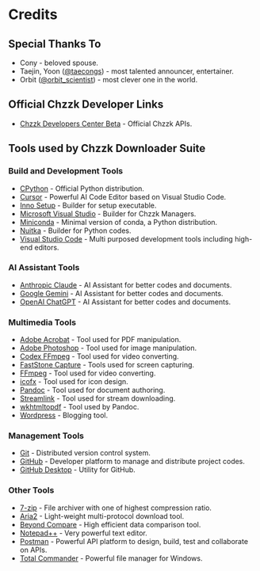 # Credits

## Special Thanks To

* Cony - beloved spouse.
* Taejin, Yoon ([@taecongs](https://instagram.com/taecongs)) - most talented announcer, entertainer.
* Orbit ([@orbit_scientist](https://instagram.com/orbit_scientist)) - most clever one in the world.

## Official Chzzk Developer Links

* [Chzzk Developers Center Beta](https://developers.chzzk.naver.com/) - Official Chzzk APIs.

## Tools used by Chzzk Downloader Suite

### Build and Development Tools

* [CPython](https://python.org/) - Official Python distribution.
* [Cursor](https://cursor.com/) - Powerful AI Code Editor based on Visual Studio Code.
* [Inno Setup](https://jrsoftware.org/isinfo.php) - Builder for setup executable.
* [Microsoft Visual Studio](https://visualstudio.microsoft.com/) - Builder for Chzzk Managers.
* [Miniconda](https://docs.anaconda.com/miniconda/) - Minimal version of conda, a Python distribution.
* [Nuitka](https://nuitka.net/) - Builder for Python codes.
* [Visual Studio Code](https://code.visualstudio.com/) - Multi purposed development tools including high-end editors.

### AI Assistant Tools

* [Anthropic Claude](https://claude.ai/) - AI Assistant for better codes and documents.
* [Google Gemini](https://gemini.google.com/) - AI Assistant for better codes and documents.
* [OpenAI ChatGPT](https://chatgpt.com/) - AI Assistant for better codes and documents.

### Multimedia Tools

* [Adobe Acrobat](https://acrobat.adobe.com/) - Tool used for PDF manipulation.
* [Adobe Photoshop](https://www.adobe.com/photoshop/) - Tool used for image manipulation.
* [Codex FFmpeg](https://www.gyan.dev/ffmpeg/builds/) - Tool used for video converting.
* [FastStone Capture](https://www.faststone.org/) - Tools used for screen capturing.
* [FFmpeg](https://www.ffmpeg.org/) - Tool used for video converting.
* [icofx](https://www.adobe.com/) - Tool used for icon design.
* [Pandoc](https://pandoc.org/) - Tool used for document authoring.
* [Streamlink](https://streamlink.github.io/) - Tool used for stream downloading.
* [wkhtmltopdf](https://wkhtmltopdf.org/) - Tool used by Pandoc.
* [Wordpress](https://wordpress.org/) - Blogging tool.

### Management Tools

* [Git](https://git-scm.com/) - Distributed version control system.
* [GitHub](https://github.com/) - Developer platform to manage and distribute project codes.
* [GitHub Desktop](https://github.com/apps/desktop) - Utility for GitHub.

### Other Tools

* [7-zip](https://www.7-zip.org/) - File archiver with one of highest compression ratio.
* [Aria2](https://aria2.github.io/) - Light-weight multi-protocol download tool.
* [Beyond Compare](https://www.scootersoftware.com/) - High efficient data comparison tool.
* [Notepad++](https://notepad-plus-plus.org/) - Very powerful text editor.
* [Postman](https://www.postman.com/) - Powerful API platform to design, build, test and collaborate on APIs.
* [Total Commander](https://www.ghisler.com/) - Powerful file manager for Windows.